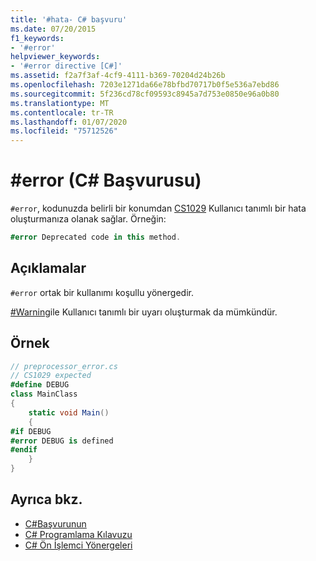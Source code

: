 ```yaml
---
title: '#hata- C# başvuru'
ms.date: 07/20/2015
f1_keywords:
- '#error'
helpviewer_keywords:
- '#error directive [C#]'
ms.assetid: f2a7f3af-4cf9-4111-b369-70204d24b26b
ms.openlocfilehash: 7203e1271da66e78bfbd70717b0f5e536a7ebd86
ms.sourcegitcommit: 5f236cd78cf09593c8945a7d753e0850e96a0b80
ms.translationtype: MT
ms.contentlocale: tr-TR
ms.lasthandoff: 01/07/2020
ms.locfileid: "75712526"
---
```

# <a name="error-c-reference"></a>#error (C# Başvurusu)
`#error`, kodunuzda belirli bir konumdan [CS1029](../compiler-messages/cs1029.md) Kullanıcı tanımlı bir hata oluşturmanıza olanak sağlar. Örneğin:  
  
```csharp
#error Deprecated code in this method.  
```  
  
## <a name="remarks"></a>Açıklamalar  
 `#error` ortak bir kullanımı koşullu yönergedir.  
  
 [#Warning](./preprocessor-warning.md)ile Kullanıcı tanımlı bir uyarı oluşturmak da mümkündür.  
  
## <a name="example"></a>Örnek  
  
```csharp
// preprocessor_error.cs  
// CS1029 expected  
#define DEBUG  
class MainClass   
{  
    static void Main()   
    {  
#if DEBUG  
#error DEBUG is defined  
#endif  
    }  
}  
```  
  
## <a name="see-also"></a>Ayrıca bkz.

- [C#Başvurunun](../index.md)
- [C# Programlama Kılavuzu](../../programming-guide/index.md)
- [C# Ön İşlemci Yönergeleri](./index.md)
